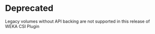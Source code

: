 # Deprecated

Legacy volumes without API backing are not supported in this release of WEKA CSI Plugin
